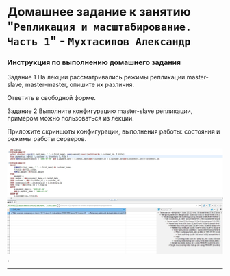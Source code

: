 # Домашнее задание к занятию "`Репликация и масштабирование. Часть 1`" - `Мухтасипов Александр`


### Инструкция по выполнению домашнего задания

Задание 1
На лекции рассматривались режимы репликации master-slave, master-master, опишите их различия.

Ответить в свободной форме.




Задание 2
Выполните конфигурацию master-slave репликации, примером можно пользоваться из лекции.

Приложите скриншоты конфигурации, выполнения работы: состояния и режимы работы серверов.



![Скриншот](./img/Задание2_1_не_оптимизирован.jpg).


---
